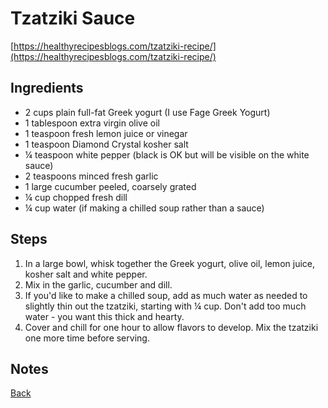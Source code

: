# Tzatziki Sauce

[https://healthyrecipesblogs.com/tzatziki-recipe/](https://healthyrecipesblogs.com/tzatziki-recipe/)

## Ingredients
- 2 cups plain full-fat Greek yogurt (I use Fage Greek Yogurt)
- 1 tablespoon extra virgin olive oil
- 1 teaspoon fresh lemon juice or vinegar
- 1 teaspoon Diamond Crystal kosher salt
- ¼ teaspoon white pepper (black is OK but will be visible on the white sauce)
- 2 teaspoons minced fresh garlic
- 1 large cucumber peeled, coarsely grated
- ¼ cup chopped fresh dill
- ¼ cup water (if making a chilled soup rather than a sauce)

## Steps
1. In a large bowl, whisk together the Greek yogurt, olive oil, lemon juice, kosher salt and white pepper.
2. Mix in the garlic, cucumber and dill.
3. If you'd like to make a chilled soup, add as much water as needed to slightly thin out the tzatziki, starting with ¼ cup. Don't add too much water - you want this thick and hearty.
4. Cover and chill for one hour to allow flavors to develop. Mix the tzatziki one more time before serving.

## Notes

[Back](../readme.md)
